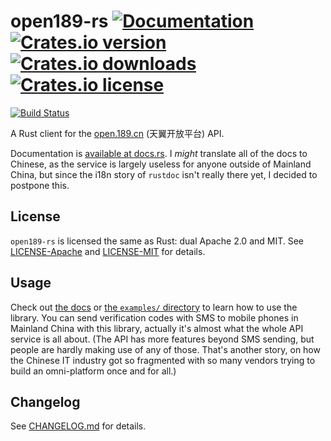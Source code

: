 # open189-rs  [![Documentation](https://docs.rs/open189/badge.svg)][docs-rs] [![Crates.io version](https://img.shields.io/crates/v/open189.svg)][cratesio] [![Crates.io downloads](https://img.shields.io/crates/dv/open189.svg)][cratesio] [![Crates.io license](https://img.shields.io/crates/l/open189.svg)](#License)

[![Build Status](https://travis-ci.org/xen0n/open189-rs.svg?branch=develop)](https://travis-ci.org/xen0n/open189-rs)

A Rust client for the [open.189.cn] (天翼开放平台) API.

Documentation is [available at docs.rs][docs-rs]. I *might* translate all of
the docs to Chinese, as the service is largely useless for anyone outside of
Mainland China, but since the i18n story of `rustdoc` isn't really there yet,
I decided to postpone this.

[open.189.cn]: http://open.189.cn
[cratesio]: https://crates.io/crates/open189
[docs-rs]: https://docs.rs/open189


## License

`open189-rs` is licensed the same as Rust: dual Apache 2.0 and MIT. See
[LICENSE-Apache](./LICENSE-Apache) and [LICENSE-MIT](./LICENSE-MIT) for details.


## Usage

Check out [the docs][docs-rs] or [the `examples/` directory](./examples) to
learn how to use the library. You can send verification codes with SMS to
mobile phones in Mainland China with this library, actually it's almost what the
whole API service is all about. (The API has more features beyond SMS sending,
but people are hardly making use of any of those. That's another story, on how
the Chinese IT industry got so fragmented with so many vendors trying to build
an omni-platform once and for all.)


## Changelog

See [CHANGELOG.md](./CHANGELOG.md) for details.


<!-- vim:set ai et ts=4 sw=4 sts=4 fenc=utf-8: -->
